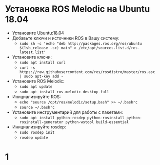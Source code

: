 # Установка ROS Melodic на Ubuntu 18.04
- Установите Ubuntu:18.04
- Добавьте ключи и источники ROS в Вашу систему:
    - ```sudo sh -c 'echo "deb http://packages.ros.org/ros/ubuntu $(lsb_release -sc) main" > /etc/apt/sources.list.d/ros-latest.list'```
- Установите ключи:
    - ```sudo apt install curl```
    - ```curl -s https://raw.githubusercontent.com/ros/rosdistro/master/ros.asc | sudo apt-key add -```
- Установите ROS Melodic:
    - ```sudo apt update```
    - ```sudo apt install ros-melodic-desktop-full```
- Инициализируйте ROS:
    - ```echo "source /opt/ros/melodic/setup.bash" >> ~/.bashrc```
    - ```source ~/.bashrc```
- Установите инструментарий для работы с пакетами:
    - ```sudo apt install python-rosdep python-rosinstall python-rosinstall-generator python-wstool build-essential```
- Инициализируйте rosdep:
	- ```sudo rosdep init```
	- ```rosdep update```

# 1
